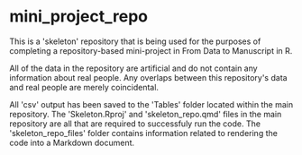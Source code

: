 # mini_project_repo
This is a 'skeleton' repository that is being used for the purposes of completing a repository-based mini-project in From Data to Manuscript in R.

All of the data in the repository are artificial and do not contain any information about real people. Any overlaps between this repository's data and real people are merely coincidental.

All 'csv' output has been saved to the 'Tables' folder located within the main repository. The 'Skeleton.Rproj' and 'skeleton_repo.qmd' files in the main repository are all that are required to successfuly run the code. The 'skeleton_repo_files' folder contains information related to rendering the code into a Markdown document. 

